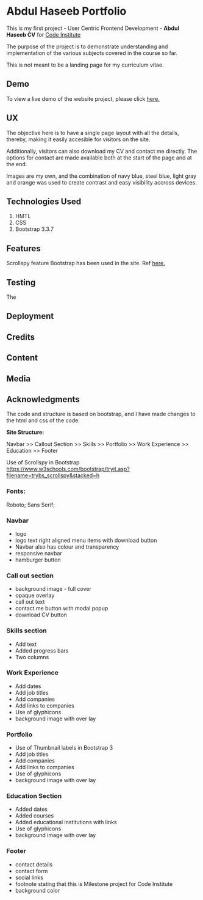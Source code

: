 <h1>Abdul Haseeb Portfolio</h1>

This is my first project - User Centric Frontend Development - <strong>Abdul Haseeb CV</strong> for <a href="https://codeinstitute.net/">Code Institute</a>

The purpose of the project is to demonstrate understanding and implementation of the various subjects covered in the course so far. 

This is not meant to be a landing page for my curriculum vitae.

<h2>Demo</h2>
To view a live demo of the website project, please click <a href="https://ahaseeb235.github.io/Abdul-Haseeb-CV2"> here.</a> 

<h2>UX</h2>
The objective here is to have a single page layout with all the details, thereby, making it easily accesible for visitors on the site. 

Additionally, visitors can also download my CV and contact me directly. 
The options for contact are made available both at the start of the page and at the end.

Images are my own, and the combination of navy blue, steel blue, light gray and orange was used to create contrast and easy visibility accross devices.  

<h2>Technologies Used</h2>

1. HMTL
2. CSS
3. Bootstrap 3.3.7

<h2>Features</h2>
Scrollspy feature Bootstrap has been used in the site. Ref <a href="https://www.w3schools.com/bootstrap/tryit.asp?filename=trybs_scrollspy&stacked=h
"> here.</a>

<h2>Testing</h2>
The 

<h2>Deployment</h2>

<h2>Credits</h2>

<h2>Content</h2>

<h2>Media</h2>

<h2>Acknowledgments</h2>

The code and structure is based on bootstrap, and I have made changes to the html and css
of the code. 

<strong>Site Structure:</strong> 

Navbar >> Callout Section >> Skills >> Portfolio >> Work Experience >> Education >> Footer

Use of Scrollspy in Bootstrap 
https://www.w3schools.com/bootstrap/tryit.asp?filename=trybs_scrollspy&stacked=h

<h3>Fonts:</h3> Roboto; Sans Serif;

<h3>Navbar</h3>
<ul>
    <li>logo</li> 
    <li>logo text right aligned menu items with download button</li>
    <li>Navbar also has colour and transparency</li>
    <li>responsive navbar</li> 
    <li>hamburger button</li> 
</ul>
 
<h3>Call out section</h3>
<ul>
    <li>background image - full cover</li> 
    <li>opaque overlay</li>
    <li>call out text</li> 
    <li>contact me button with modal popup</li> 
    <li>download CV button</li> 
</ul>

<h3>Skills section</h3>
<ul>
    <li>Add text</li> 
    <li>Added progress bars</li>
    <li>Two columns</li>
</ul>

<h3>Work Experience</h3>
<ul>
    <li>Add dates</li> 
    <li>Add job titles</li>
    <li>Add companies</li>
    <li>Add links to companies</li>
    <li>Use of glyphicons</li>
    <li>background image with over lay</li>
</ul>

<h3>Portfolio</h3>
<ul>
    <li>Use of Thumbnail labels in Bootstrap 3</li> 
    <li>Add job titles</li>
    <li>Add companies</li>
    <li>Add links to companies</li>
    <li>Use of glyphicons</li>
    <li>background image with over lay</li>
</ul>


<h3>Education Section</h3>
<ul>
    <li>Added dates</li> 
    <li>Added courses</li>
    <li>Added educational institutions with links</li> 
    <li>Use of glyphicons</li> 
    <li>background image with over lay</li> 
</ul>

<h3>Footer</h3>
<ul>
    <li>contact details</li> 
    <li>contact form</li>
    <li>social links</li> 
    <li>footnote stating that this is Milestone project for Code Institute</li> 
    <li>background color</li> 
</ul>